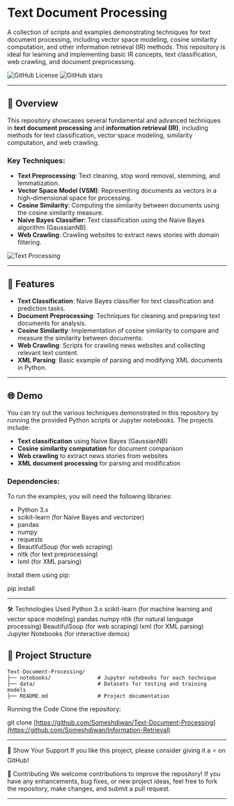# Text Document Processing

A collection of scripts and examples demonstrating techniques for text document processing, including vector space modeling, cosine similarity computation, and other information retrieval (IR) methods. 
This repository is ideal for learning and implementing basic IR concepts, text classification, web crawling, and document preprocessing.

![GitHub License](https://img.shields.io/github/license/Someshdiwan/Information-Retrieval)
![GitHub stars](https://img.shields.io/github/stars/Someshdiwan/Information-Retrieval)

---

## 🚀 Overview

This repository showcases several fundamental and advanced techniques in **text document processing** and **information retrieval (IR)**, including methods for text classification, vector space modeling, similarity computation, and web crawling.

### Key Techniques:

- **Text Preprocessing**: Text cleaning, stop word removal, stemming, and lemmatization.
- **Vector Space Model (VSM)**: Representing documents as vectors in a high-dimensional space for processing.
- **Cosine Similarity**: Computing the similarity between documents using the cosine similarity measure.
- **Naive Bayes Classifier**: Text classification using the Naive Bayes algorithm (GaussianNB).
- **Web Crawling**: Crawling websites to extract news stories with domain filtering.

![Text Processing](https://cdn.dribbble.com/users/19894/screenshots/3359384/grammerly-keyboard.gif)

---

## 🔧 Features

- **Text Classification**: Naive Bayes classifier for text classification and prediction tasks.
- **Document Preprocessing**: Techniques for cleaning and preparing text documents for analysis.
- **Cosine Similarity**: Implementation of cosine similarity to compare and measure the similarity between documents.
- **Web Crawling**: Scripts for crawling news websites and collecting relevant text content.
- **XML Parsing**: Basic example of parsing and modifying XML documents in Python.

---

## 🌐 Demo

You can try out the various techniques demonstrated in this repository by running the provided Python scripts or Jupyter notebooks. The projects include:
- **Text classification** using Naive Bayes (GaussianNB)
- **Cosine similarity computation** for document comparison
- **Web crawling** to extract news stories from websites
- **XML document processing** for parsing and modification

### Dependencies:

To run the examples, you will need the following libraries:
- Python 3.x
- scikit-learn (for Naive Bayes and vectorizer)
- pandas
- numpy
- requests
- BeautifulSoup (for web scraping)
- nltk (for text preprocessing)
- lxml (for XML parsing)

Install them using pip:

pip install

---

🛠️ Technologies Used
Python 3.x
scikit-learn (for machine learning and vector space modeling)
pandas
numpy
nltk (for natural language processing)
BeautifulSoup (for web scraping)
lxml (for XML parsing)
Jupyter Notebooks (for interactive demos)

## 📂 Project Structure

```plaintext
Text-Document-Processing/
├── notebooks/               # Jupyter notebooks for each technique
├── data/                    # Datasets for testing and training models
├── README.md                # Project documentation
```
Running the Code
Clone the repository:

git clone [https://github.com/Someshdiwan/Text-Document-Processing](https://github.com/Someshdiwan/Information-Retrieval)

---

🌟 Show Your Support
If you like this project, please consider giving it a ⭐ on GitHub!

🤝 Contributing
We welcome contributions to improve the repository! If you have any enhancements, bug fixes, or new project ideas, feel free to fork the repository, make changes, and submit a pull request.

---
